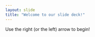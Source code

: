 ```yaml
---
layout: slide
title: "Welcome to our slide deck!"
---
```


Use the right (or the left) arrow to begin!
